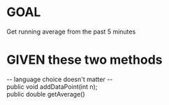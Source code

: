 # GOAL 
Get running average from the past 5 minutes 

# GIVEN these two methods 
   -- language choice doesn't matter --   
public void addDataPoint(int n);   
public double getAverage()   

